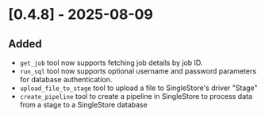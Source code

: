 # [0.4.8] - 2025-08-09

## Added

- `get_job` tool now supports fetching job details by job ID.
- `run_sql` tool now supports optional username and password parameters for database authentication.
- `upload_file_to_stage` tool to upload a file to SingleStore's driver "Stage"
- `create_pipeline` tool to create a pipeline in SingleStore to process data from a stage to a SingleStore database
